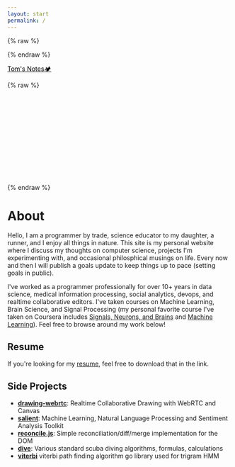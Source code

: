 ```yaml
---
layout: start
permalink: /
---
```


{% raw %}
<style type="text/css">
.logo {
    color: #000;
    border-bottom: none;
}
.logo:hover {
    background-color: transparent;
    color: #666;
}
</style>
{% endraw %}

<a href="/" class="logo">Tom's Notes🏕</a>

{% raw %}
<script type="text/javascript" src="/assets/packages/particles.js/particles.min.js"></script>
<div id="particles-js" style="height: 200px;">
</div>
<script type="text/javascript">
    particlesJS.load('particles-js', '/assets/packages/particles.js/particles.json', function() {
        console.log('loaded!');
    });
</script>
{% endraw %}

# About

Hello, I am a programmer by trade, science educator to my daughter, a runner, and I enjoy all things in nature. This site is my personal website where I discuss my thoughts on computer science, projects I'm experimenting with, and occasional philosphical musings on life. Every now and then I will publish a goals update to keep things up to pace (setting goals in public).

I've worked as a programmer professionally for over 10+ years in data science, medical information processing, social analytics, devops, and realtime collaborative editors. I've taken courses on Machine Learning, Brain Science, and Signal Processing (my personal favorite course I've taken on Coursera includes [Signals, Neurons, and Brains](https://www.coursera.org/learn/synapses) and [Machine Learning](https://www.coursera.org/learn/machine-learning)). Feel free to browse around my work below!


## Resume

If you're looking for my [resume](/assets/resume.pdf), feel free to download that in the link.

## Side Projects

* **[drawing-webrtc](https://github.com/nyxtom/drawing-webrtc)**: Realtime Collaborative Drawing with WebRTC and Canvas
* **[salient](https://github.com/nyxtom/salient)**: Machine Learning, Natural Language Processing and Sentiment Analysis Toolkit
* **[reconcile.js](https://github.com/nyxtom/reconcile)**: Simple reconciliation/diff/merge implementation for the DOM
* **[dive](https://github.com/nyxtom/dive)**: Various standard scuba diving algorithms, formulas, calculations
* **[viterbi](https://github.com/nyxtom/viterbi)** viterbi path finding algorithm go library used for trigram HMM
